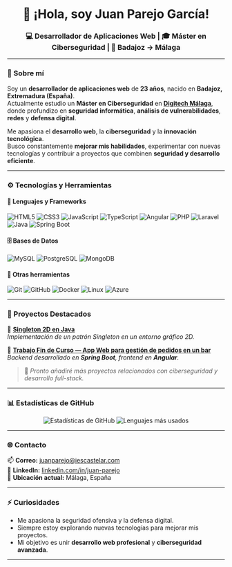 <h1 align="center">👋 ¡Hola, soy Juan Parejo García!</h1>

<h3 align="center">💻 Desarrollador de Aplicaciones Web | 🎓 Máster en Ciberseguridad | 📍 Badajoz → Málaga</h3>

---

### 🧠 Sobre mí  

Soy un **desarrollador de aplicaciones web** de **23 años**, nacido en **Badajoz, Extremadura (España)**.  
Actualmente estudio un **Máster en Ciberseguridad** en [**Digitech Málaga**](https://www.digitechfp.com/), donde profundizo en **seguridad informática**, **análisis de vulnerabilidades**, **redes** y **defensa digital**.  

Me apasiona el **desarrollo web**, la **ciberseguridad** y la **innovación tecnológica**.  
Busco constantemente **mejorar mis habilidades**, experimentar con nuevas tecnologías y contribuir a proyectos que combinen **seguridad y desarrollo eficiente**.  

---

### ⚙️ Tecnologías y Herramientas  

#### 🧩 Lenguajes y Frameworks  
![HTML5](https://img.shields.io/badge/HTML5-E34F26?style=for-the-badge&logo=html5&logoColor=white)
![CSS3](https://img.shields.io/badge/CSS3-1572B6?style=for-the-badge&logo=css3&logoColor=white)
![JavaScript](https://img.shields.io/badge/JavaScript-F7DF1E?style=for-the-badge&logo=javascript&logoColor=black)
![TypeScript](https://img.shields.io/badge/TypeScript-007ACC?style=for-the-badge&logo=typescript&logoColor=white)
![Angular](https://img.shields.io/badge/Angular-DD0031?style=for-the-badge&logo=angular&logoColor=white)
![PHP](https://img.shields.io/badge/PHP-777BB4?style=for-the-badge&logo=php&logoColor=white)
![Laravel](https://img.shields.io/badge/Laravel-FF2D20?style=for-the-badge&logo=laravel&logoColor=white)
![Java](https://img.shields.io/badge/Java-ED8B00?style=for-the-badge&logo=openjdk&logoColor=white)
![Spring Boot](https://img.shields.io/badge/SpringBoot-6DB33F?style=for-the-badge&logo=springboot&logoColor=white)

#### 🗄️ Bases de Datos  
![MySQL](https://img.shields.io/badge/MySQL-4479A1?style=for-the-badge&logo=mysql&logoColor=white)
![PostgreSQL](https://img.shields.io/badge/PostgreSQL-316192?style=for-the-badge&logo=postgresql&logoColor=white)
![MongoDB](https://img.shields.io/badge/MongoDB-4EA94B?style=for-the-badge&logo=mongodb&logoColor=white)

#### 🧰 Otras herramientas  
![Git](https://img.shields.io/badge/Git-F05032?style=for-the-badge&logo=git&logoColor=white)
![GitHub](https://img.shields.io/badge/GitHub-181717?style=for-the-badge&logo=github)
![Docker](https://img.shields.io/badge/Docker-2496ED?style=for-the-badge&logo=docker&logoColor=white)
![Linux](https://img.shields.io/badge/Linux-FCC624?style=for-the-badge&logo=linux&logoColor=black)
![Azure](https://img.shields.io/badge/Azure-0078D4?style=for-the-badge&logo=microsoftazure&logoColor=white)

---

### 🚀 Proyectos Destacados  

🔹 **[Singleton 2D en Java](https://github.com/juanparejog/clase23-24/tree/main/Programaci%C3%B3n/Proyecto)**  
_Implementación de un patrón Singleton en un entorno gráfico 2D._

🔹 **[Trabajo Fin de Curso — App Web para gestión de pedidos en un bar](https://github.com/juanparejog/BarHub)**  
_Backend desarrollado en **Spring Boot**, frontend en **Angular**._


> 📌 *Pronto añadiré más proyectos relacionados con ciberseguridad y desarrollo full-stack.*

---

### 📊 Estadísticas de GitHub  

<div align="center">
  
![Estadísticas de GitHub](https://github-readme-stats.vercel.app/api?username=juanparejog&show_icons=true&theme=tokyonight&hide_border=true&bg_color=0d1117)
![Lenguajes más usados](https://github-readme-stats.vercel.app/api/top-langs/?username=juanparejog&layout=compact&theme=tokyonight&hide_border=true&bg_color=0d1117)

</div>

---

### 🌐 Contacto  

📫 **Correo:** [juanparejo@iescastelar.com](mailto:juanparejo@iescastelar.com)  
💼 **LinkedIn:** [linkedin.com/in/juan-parejo](https://www.linkedin.com/in/juan-parejo-231b8838b/) \
📍 **Ubicación actual:** Málaga, España  

---

### ⚡ Curiosidades  

- Me apasiona la seguridad ofensiva y la defensa digital.  
- Siempre estoy explorando nuevas tecnologías para mejorar mis proyectos.  
- Mi objetivo es unir **desarrollo web profesional** y **ciberseguridad avanzada**.  

---
